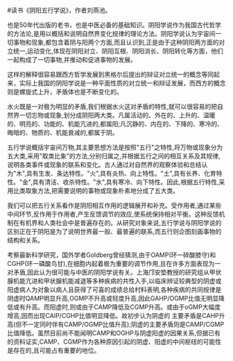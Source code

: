 #读书《阴阳五行学说》，作者刘燕池。

也是50年代出版的老书，也是中医必备的基础知识。阴阳学说作为我国古代哲学的方法论,是用以概括和说明自然界变化规律的理论方法。阴阳学说认为宇宙间一切事物和现象,都包含着阴与阳两个方面,而且认识到,正是由于这种阴阳两方面的对立统一,运动变化,体现在阴阳对立、阴阳互根、阴阳消长、阴阳转化等方面，他们一起构成了一切事物,并推动和促进事物的发展。

这样的解释很容易跟西方哲学发展到黑格尔后提出的辩证对立统一的概念等同起来，实际上我国的阴阳学说是一种平面性质的对立统一和辩证发展，而西方的概念则是螺旋式上升，矛盾体也是不断变化的。

水火既是一对极为明显的矛盾,我们根据水火这对矛盾的特性,就可以很容易的把自然界一切忘物或现象,划分成阴阳两大类。凡属活动的、外在的、上升的、温暖的、明亮的、功能的、机能亢进的,都属阳;凡沉静的、内在的、下降的、寒冷的、晦暗的、物质的、机能衰减的,都属于阴。

五行学说概括宇宙间万物,其主要思想方法是按照"五行"之特性,将万物或现象分为五大类,采用"取类比象"的方法,分别归属之,并根据五行之间的相互关系及其规律,说明各类事件或现象的联系和变化。古人通过对自然界的观察体验和总结认为"木",具有生发、条达特性。"火",具有炎热、向上特性。"土",具有长养、化育特性。"金",具有清洁、收杀特性。"水",具有寒冷、向下特性。因此,根据五行特性,采用比类取象方法,把需要说明的事物或现象朴素地分成了五大类。

我们可以把五行关系看作是阴阳相互作用的逻辑展开和补充。受作用者,通过某些中间环节,反作用于作用者,产生反馈调节的效应,使系统保持相对平衡。这种反馈机制在有机界和人类社会中是普遍存在的。从研究对象来说,五行学说与阴阳学说的区别正在于阴阳是为了说明世界最一般、最普遍的联系,而五行则企图刻画事物的结构和关系。

考察最新科学研究，国外学者Goldberg曾经猜测,由于OAMP(环一碎酸膝守)和CGHP(环一磷酸鸟甘),在细胞内起着极为重要的调节作用,且在许多方面表现为一对矛盾,因此认为很可能与中医的阴阳学说有关。上海邝安垫教授的研究组从甲状腺机能亢进和甲状腺机能减退等多种疾病的共性入手,以临床辨证较典型的阴虚或阳虚病人为对象以病人且获得了可喜的成绩总给村料表明,各种疾病的共同规律是阴虚时QAMP明显升高,OGMP不升高或轻度升高,因此GAHP/OGMP比值无明显降低或有升高。而阳虚时,则或由于CAMP降低及CGMP升高。或由于oGMP大幅度增高,因而出现CAIP/CGHP比值明显降低。故初步认为阴虚的 主要矛盾是CAHP升高(但不一定同时伴有CAMP/OGMP比值升高);阴虚的主要矛盾则是CAMP/CGMP比值降低。虽然目前尚不能闻明CAMP和OGHP与阴虚阳虚的因果关系,但据已有的资料证实,CAMP、CGMP作为各种原因引起的阴虚、阳虚的中间枢纽的可能性是存在的,且可能占有重要的地位。